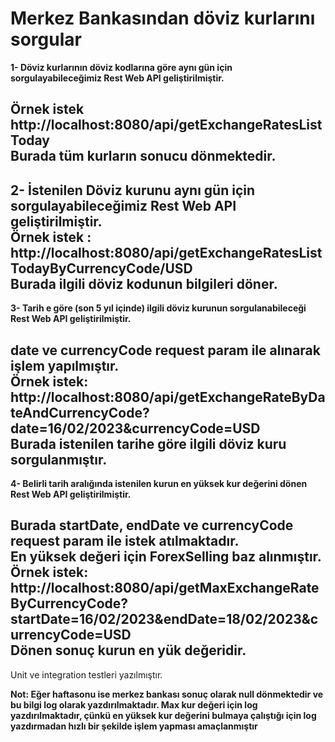 # Merkez Bankasından döviz kurlarını sorgular
**1- Döviz kurlarının döviz kodlarına göre aynı gün için sorgulayabileceğimiz Rest Web API geliştirilmiştir.**

Örnek istek
http://localhost:8080/api/getExchangeRatesListToday  
Burada tüm kurların sonucu dönmektedir.  
----------
**2- İstenilen Döviz kurunu aynı gün için sorgulayabileceğimiz Rest Web API geliştirilmiştir.**  
Örnek istek : http://localhost:8080/api/getExchangeRatesListTodayByCurrencyCode/USD  
Burada ilgili döviz kodunun bilgileri döner.  
-------------
**3- Tarih e göre (son 5 yıl içinde) ilgili döviz kurunun sorgulanabileceği Rest Web API geliştirilmiştir.** 

date ve currencyCode request param ile alınarak işlem yapılmıştır.  
Örnek istek: http://localhost:8080/api/getExchangeRateByDateAndCurrencyCode?date=16/02/2023&currencyCode=USD  
Burada istenilen tarihe göre ilgili döviz kuru sorgulanmıştır.  
----------
**4- Belirli tarih aralığında istenilen kurun en yüksek kur değerini dönen Rest Web API
geliştirilmiştir.**  

Burada startDate, endDate ve currencyCode request param ile istek atılmaktadır.  
**En yüksek değeri için ForexSelling baz alınmıştır.**  
Örnek istek: http://localhost:8080/api/getMaxExchangeRateByCurrencyCode?startDate=16/02/2023&endDate=18/02/2023&currencyCode=USD  
Dönen sonuç kurun en yük değeridir.
------------
Unit ve integration testleri yazılmıştır.

**Not: Eğer haftasonu ise merkez bankası sonuç olarak null dönmektedir ve bu bilgi log olarak yazdırılmaktadır. Max kur değeri için log yazdırılmaktadır, çünkü en yüksek kur değerini bulmaya çalıştığı için log yazdırmadan hızlı bir şekilde işlem yapması amaçlanmıştır**


